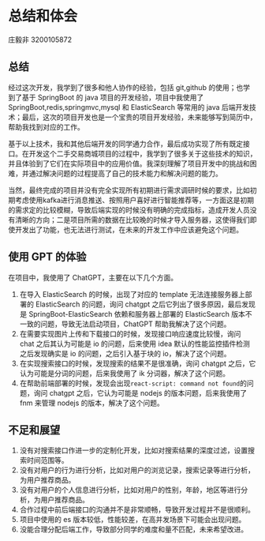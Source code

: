 # 总结和体会

庄毅非 3200105872

## 总结

  经过这次开发，我学到了很多和他人协作的经验，包括 git,github 的使用；也学到了基于 SpringBoot 的 java 项目的开发经验，项目中我使用了 SpringBoot,redis,springmvc,mysql 和 ElasticSearch 等常用的 java 后端开发技术；最后，这次的项目开发也是一个宝贵的项目开发经验，未来能够写到简历中，帮助我找到对应的工作。

  基于以上技术，我和其他后端开发的同学通力合作，最后成功实现了所有既定接口。在开发这个二手交易商城项目的过程中，我学到了很多关于这些技术的知识，并且体验到了它们在实际项目中的应用价值。我深刻理解了项目开发中的挑战和困难，并通过解决问题的过程提高了自己的技术能力和解决问题的能力。

  当然，最终完成的项目并没有完全实现所有初期进行需求调研时候的要求，比如初期考虑使用kafka进行消息推送、按照用户喜好进行智能推荐等，一方面这是初期的需求定的比较模糊，导致后端实现的时候没有明确的完成指标，造成开发人员没有清晰的方向；二是项目所需的数据在比较晚的时候才导入服务器，这使得我们即使开发出了功能，也无法进行测试，在未来的开发工作中应该避免这个问题。

## 使用 GPT 的体验

在项目中，我使用了 ChatGPT，主要在以下几个方面。

1. 在导入 ElasticSearch 的时候，出现了对应的 template 无法连接服务器上部署的 ElasticSearch 的问题，询问 chatgpt 之后它列出了很多原因，最后发现是 SpringBoot-ElasticSearch 依赖和服务器上部署的 ElasticSearch 版本不一致的问题，导致无法启动项目，ChatGPT 帮助我解决了这个问题。
2. 在需要实现图片上传和下载接口的时候，发现接口响应速度比较慢，询问 chat 之后其认为可能是 io 的问题，后来使用 idea 默认的性能监控插件检测之后发现确实是 io 的问题，之后引入基于块的 io，解决了这个问题。
3. 在实现搜索接口的时候，发现搜索的结果不是很准确，询问 chatgpt 之后，它认为可能是分词的问题，后来我使用了 ik 分词器，解决了这个问题。
4. 在帮助前端部署的时候，发现会出现`react-script: command not found`的问题，询问 chatgpt 之后，它认为可能是 nodejs 的版本问题，后来我使用了 fnm 来管理 nodejs 的版本，解决了这个问题。

## 不足和展望

1. 没有对搜索接口作进一步的定制化开发，比如对搜索结果的深度过滤，设置搜索时间范围等。
2. 没有对用户的行为进行分析，比如对用户的浏览记录，搜索记录等进行分析，为用户推荐商品。
3. 没有对用户的个人信息进行分析，比如对用户的性别，年龄，地区等进行分析，为用户推荐商品。
4. 合作过程中前后端接口的沟通并不是非常顺畅，导致开发过程并不是很顺利。
5. 项目中使用的 es 版本较低，性能较差，在高并发场景下可能会出现问题。
6. 没能合理分配后端工作，导致部分同学的难度和量不匹配，未来希望改进。
